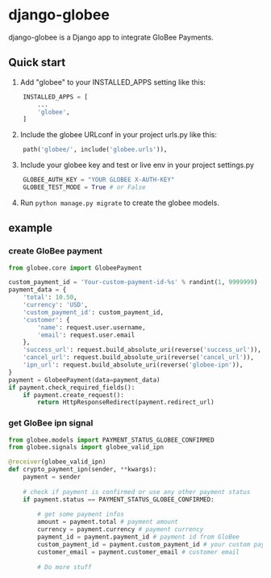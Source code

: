 # django-globee

django-globee is a Django app to integrate GloBee Payments.

Quick start
-----------

1. Add "globee" to your INSTALLED_APPS setting like this:
```python
    INSTALLED_APPS = [
        ...
        'globee',
    ]
```
2. Include the globee URLconf in your project urls.py like this:
```python
    path('globee/', include('globee.urls')),
```
    
3. Include your globee key and test or live env in your project settings.py
```python
    GLOBEE_AUTH_KEY = "YOUR GLOBEE X-AUTH-KEY"
    GLOBEE_TEST_MODE = True # or False
```


4. Run `python manage.py migrate` to create the globee models.


## example

### create GloBee payment

```python
from globee.core import GlobeePayment

custom_payment_id = 'Your-custom-payment-id-%s' % randint(1, 9999999)
payment_data = {
    'total': 10.50,
    'currency': 'USD',
    'custom_payment_id': custom_payment_id,
    'customer': {
        'name': request.user.username,
        'email': request.user.email
    },
    'success_url': request.build_absolute_uri(reverse('success_url')),
    'cancel_url': request.build_absolute_uri(reverse('cancel_url')),
    'ipn_url': request.build_absolute_uri(reverse('globee-ipn')),
}
payment = GlobeePayment(data=payment_data)
if payment.check_required_fields():
    if payment.create_request():
        return HttpResponseRedirect(payment.redirect_url)
```

### get GloBee ipn signal

```python
from globee.models import PAYMENT_STATUS_GLOBEE_CONFIRMED
from globee.signals import globee_valid_ipn

@receiver(globee_valid_ipn)
def crypto_payment_ipn(sender, **kwargs):
    payment = sender
    
    # check if payment is confirmed or use any other payment status
    if payment.status == PAYMENT_STATUS_GLOBEE_CONFIRMED:
        
        # get some payment infos
        amount = payment.total # payment amount
        currency = payment.currency # payment currency
        payment_id = payment.payment_id # payment id from GloBee
        custom_payment_id = payment.custom_payment_id # your custom payment id
        customer_email = payment.customer_email # customer email
        
        # Do more stuff
        
```

